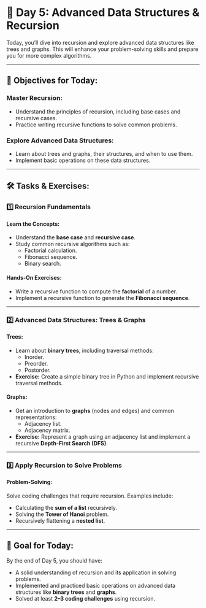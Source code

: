 # 🚀 Day 5: Advanced Data Structures & Recursion

Today, you’ll dive into recursion and explore advanced data structures like trees and graphs. This will enhance your problem-solving skills and prepare you for more complex algorithms.

---

## 📌 Objectives for Today:

### Master Recursion:
- Understand the principles of recursion, including base cases and recursive cases.
- Practice writing recursive functions to solve common problems.

### Explore Advanced Data Structures:
- Learn about trees and graphs, their structures, and when to use them.
- Implement basic operations on these data structures.

---

## 🛠 Tasks & Exercises:

### 1️⃣ Recursion Fundamentals

#### Learn the Concepts:
- Understand the **base case** and **recursive case**.
- Study common recursive algorithms such as:
  - Factorial calculation.
  - Fibonacci sequence.
  - Binary search.

#### Hands-On Exercises:
- Write a recursive function to compute the **factorial** of a number.
- Implement a recursive function to generate the **Fibonacci sequence**.

---

### 2️⃣ Advanced Data Structures: Trees & Graphs

#### Trees:
- Learn about **binary trees**, including traversal methods:
  - Inorder.
  - Preorder.
  - Postorder.
- **Exercise:** Create a simple binary tree in Python and implement recursive traversal methods.

#### Graphs:
- Get an introduction to **graphs** (nodes and edges) and common representations:
  - Adjacency list.
  - Adjacency matrix.
- **Exercise:** Represent a graph using an adjacency list and implement a recursive **Depth-First Search (DFS)**.

---

### 3️⃣ Apply Recursion to Solve Problems

#### Problem-Solving:
Solve coding challenges that require recursion. Examples include:
- Calculating the **sum of a list** recursively.
- Solving the **Tower of Hanoi** problem.
- Recursively flattening a **nested list**.

---

## 🎯 Goal for Today:

By the end of Day 5, you should have:
- A solid understanding of recursion and its application in solving problems.
- Implemented and practiced basic operations on advanced data structures like **binary trees** and **graphs**.
- Solved at least **2–3 coding challenges** using recursion.